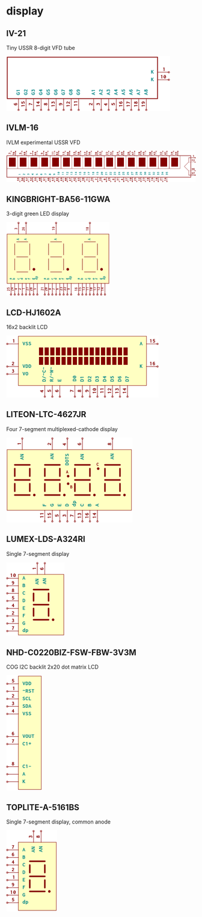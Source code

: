 # display

## IV-21
Tiny USSR 8-digit VFD tube

![IV-21__1__1](/images/display__IV-21__1__1.png?raw=true) 
## IVLM-16
IVLM experimental USSR VFD

![IVLM-16__1__1](/images/display__IVLM-16__1__1.png?raw=true) 
## KINGBRIGHT-BA56-11GWA
3-digit green LED display

![KINGBRIGHT-BA56-11GWA__1__1](/images/display__KINGBRIGHT-BA56-11GWA__1__1.png?raw=true) 
## LCD-HJ1602A
16x2 backlit LCD

![LCD-HJ1602A__1__1](/images/display__LCD-HJ1602A__1__1.png?raw=true) 
## LITEON-LTC-4627JR
Four 7-segment multiplexed-cathode display

![LITEON-LTC-4627JR__1__1](/images/display__LITEON-LTC-4627JR__1__1.png?raw=true) 
## LUMEX-LDS-A324RI
Single 7-segment display

![LUMEX-LDS-A324RI__1__1](/images/display__LUMEX-LDS-A324RI__1__1.png?raw=true) 
## NHD-C0220BIZ-FSW-FBW-3V3M
COG I2C backlit 2x20 dot matrix LCD

![NHD-C0220BIZ-FSW-FBW-3V3M__1__1](/images/display__NHD-C0220BIZ-FSW-FBW-3V3M__1__1.png?raw=true) 
## TOPLITE-A-5161BS
Single 7-segment display, common anode

![TOPLITE-A-5161BS__1__1](/images/display__TOPLITE-A-5161BS__1__1.png?raw=true) 
